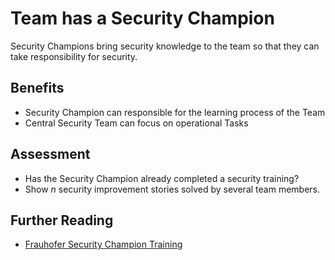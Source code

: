 # Team has a Security Champion

Security Champions bring security knowledge to the team so that they can take responsibility for security.

## Benefits

- Security Champion can responsible for the learning process of the Team
- Central Security Team can focus on operational Tasks
## Assessment

- Has the Security Champion already completed a security training?
- Show *n* security improvement stories solved by several team members.

## Further Reading 
- [Frauhofer Security Champion Training](https://www.iem.fraunhofer.de/de/academy/schulungsangebot/security-champion-training.html)